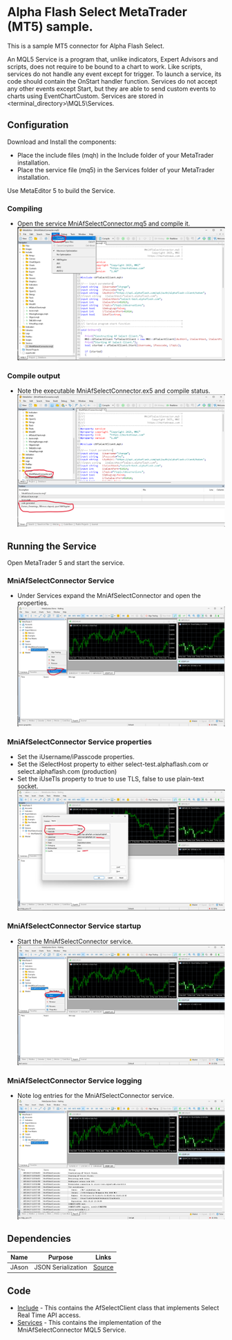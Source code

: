# Alpha Flash Select MetaTrader (MT5) sample.

This is a sample MT5 connector for Alpha Flash Select.

An MQL5 Service is a program that, unlike indicators, Expert Advisors and scripts, does not require to be bound to a chart to work. Like scripts, services do not handle any event except for trigger. To launch a service, its code should contain the OnStart handler function. Services do not accept any other events except Start, but they are able to send custom events to charts using EventChartCustom. Services are stored in <terminal_directory>\MQL5\Services.

## Configuration

Download and Install the components: 
* Place the include files (mqh) in the Include folder of your MetaTrader installation.
* Place the service file (mq5) in the Services folder of your MetaTrader installation.

Use MetaEditor 5 to build the Service.

### Compiling
* Open the service MniAfSelectConnector.mq5 and compile it.
![compile](images/mt5-compile-1.png)

### Compile output
* Note the executable MniAfSelectConnector.ex5 and compile status.
![compile output](images/mt5-compile-2.png)

## Running the Service

Open MetaTrader 5 and start the service.

### MniAfSelectConnector Service
* Under Services expand the MniAfSelectConnector and open the properties.
![compile](images/mt5-service-1.png)

### MniAfSelectConnector Service properties
* Set the iUsername/iPasscode properties.
* Set the iSelectHost property to either select-test.alphaflash.com or select.alphaflash.com (production)
* Set the iUseTls property to true to use TLS, false to use plain-text socket.
![compile](images/mt5-service-2.png)

### MniAfSelectConnector Service startup
* Start the MniAfSelectConnector service.
![compile](images/mt5-service-3.png)

### MniAfSelectConnector Service logging
* Note log entries for the MniAfSelectConnector service.
![compile](images/mt5-service-4.png)


## Dependencies

| Name               | Purpose               | Links
|--------------------| --                    | --
| JAson              | JSON Serialization    | [Source](https://www.mql5.com/en/code/13663)

## Code

* [Include](Include) - This contains the AfSelectClient class that implements Select Real Time API access.
* [Services](Services) - This contains the implementation of the MniAfSelectConnector MQL5 Service.
